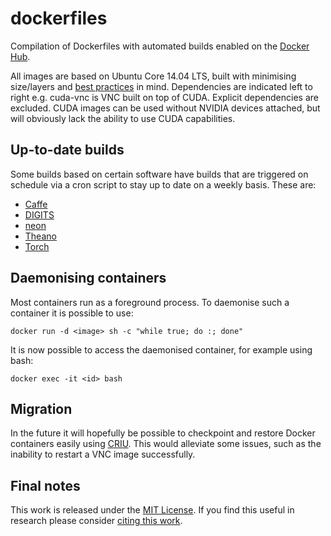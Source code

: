 dockerfiles
===========

Compilation of Dockerfiles with automated builds enabled on the [Docker Hub](https://registry.hub.docker.com/repos/kaixhin/).

All images are based on Ubuntu Core 14.04 LTS, built with minimising size/layers and [best practices](https://docs.docker.com/articles/dockerfile_best-practices/) in mind.
Dependencies are indicated left to right e.g. cuda-vnc is VNC built on top of CUDA. Explicit dependencies are excluded.
CUDA images can be used without NVIDIA devices attached, but will obviously lack the ability to use CUDA capabilities.

Up-to-date builds
-----------------

Some builds based on certain software have builds that are triggered on schedule via a cron script to stay up to date on a weekly basis. These are:

- [Caffe](https://github.com/BVLC/caffe)
- [DIGITS](https://github.com/NVIDIA/DIGITS)
- [neon](https://github.com/NervanaSystems/neon)
- [Theano](https://github.com/Theano/Theano)
- [Torch](https://github.com/torch/distro)

Daemonising containers
----------------------

Most containers run as a foreground process. To daemonise such a container it is possible to use:

`docker run -d <image> sh -c "while true; do :; done"`

It is now possible to access the daemonised container, for example using bash:

`docker exec -it <id> bash`

Migration
---------

In the future it will hopefully be possible to checkpoint and restore Docker containers easily using [CRIU](http://criu.org/Docker).
This would alleviate some issues, such as the inability to restart a VNC image successfully.

Final notes
-----------

This work is released under the [MIT License](https://github.com/Kaixhin/dockerfiles/blob/master/LICENSE.md).
If you find this useful in research please consider [citing this work](https://github.com/Kaixhin/dockerfiles/blob/master/CITATION.md).
